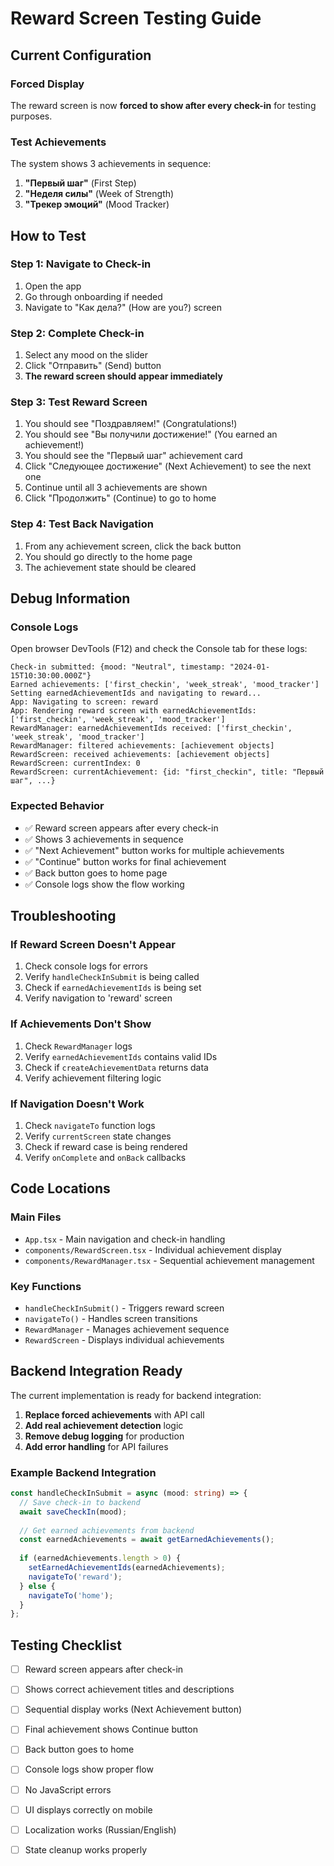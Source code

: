 # Reward Screen Testing Guide

## Current Configuration

### Forced Display
The reward screen is now **forced to show after every check-in** for testing purposes.

### Test Achievements
The system shows 3 achievements in sequence:
1. **"Первый шаг"** (First Step)
2. **"Неделя силы"** (Week of Strength) 
3. **"Трекер эмоций"** (Mood Tracker)

## How to Test

### Step 1: Navigate to Check-in
1. Open the app
2. Go through onboarding if needed
3. Navigate to "Как дела?" (How are you?) screen

### Step 2: Complete Check-in
1. Select any mood on the slider
2. Click "Отправить" (Send) button
3. **The reward screen should appear immediately**

### Step 3: Test Reward Screen
1. You should see "Поздравляем!" (Congratulations!)
2. You should see "Вы получили достижение!" (You earned an achievement!)
3. You should see the "Первый шаг" achievement card
4. Click "Следующее достижение" (Next Achievement) to see the next one
5. Continue until all 3 achievements are shown
6. Click "Продолжить" (Continue) to go to home

### Step 4: Test Back Navigation
1. From any achievement screen, click the back button
2. You should go directly to the home page
3. The achievement state should be cleared

## Debug Information

### Console Logs
Open browser DevTools (F12) and check the Console tab for these logs:

```
Check-in submitted: {mood: "Neutral", timestamp: "2024-01-15T10:30:00.000Z"}
Earned achievements: ['first_checkin', 'week_streak', 'mood_tracker']
Setting earnedAchievementIds and navigating to reward...
App: Navigating to screen: reward
App: Rendering reward screen with earnedAchievementIds: ['first_checkin', 'week_streak', 'mood_tracker']
RewardManager: earnedAchievementIds received: ['first_checkin', 'week_streak', 'mood_tracker']
RewardManager: filtered achievements: [achievement objects]
RewardScreen: received achievements: [achievement objects]
RewardScreen: currentIndex: 0
RewardScreen: currentAchievement: {id: "first_checkin", title: "Первый шаг", ...}
```

### Expected Behavior
- ✅ Reward screen appears after every check-in
- ✅ Shows 3 achievements in sequence
- ✅ "Next Achievement" button works for multiple achievements
- ✅ "Continue" button works for final achievement
- ✅ Back button goes to home page
- ✅ Console logs show the flow working

## Troubleshooting

### If Reward Screen Doesn't Appear
1. Check console logs for errors
2. Verify `handleCheckInSubmit` is being called
3. Check if `earnedAchievementIds` is being set
4. Verify navigation to 'reward' screen

### If Achievements Don't Show
1. Check `RewardManager` logs
2. Verify `earnedAchievementIds` contains valid IDs
3. Check if `createAchievementData` returns data
4. Verify achievement filtering logic

### If Navigation Doesn't Work
1. Check `navigateTo` function logs
2. Verify `currentScreen` state changes
3. Check if reward case is being rendered
4. Verify `onComplete` and `onBack` callbacks

## Code Locations

### Main Files
- `App.tsx` - Main navigation and check-in handling
- `components/RewardScreen.tsx` - Individual achievement display
- `components/RewardManager.tsx` - Sequential achievement management

### Key Functions
- `handleCheckInSubmit()` - Triggers reward screen
- `navigateTo()` - Handles screen transitions
- `RewardManager` - Manages achievement sequence
- `RewardScreen` - Displays individual achievements

## Backend Integration Ready

The current implementation is ready for backend integration:

1. **Replace forced achievements** with API call
2. **Add real achievement detection** logic
3. **Remove debug logging** for production
4. **Add error handling** for API failures

### Example Backend Integration
```typescript
const handleCheckInSubmit = async (mood: string) => {
  // Save check-in to backend
  await saveCheckIn(mood);
  
  // Get earned achievements from backend
  const earnedAchievements = await getEarnedAchievements();
  
  if (earnedAchievements.length > 0) {
    setEarnedAchievementIds(earnedAchievements);
    navigateTo('reward');
  } else {
    navigateTo('home');
  }
};
```

## Testing Checklist

- [ ] Reward screen appears after check-in
- [ ] Shows correct achievement titles and descriptions
- [ ] Sequential display works (Next Achievement button)
- [ ] Final achievement shows Continue button
- [ ] Back button goes to home
- [ ] Console logs show proper flow
- [ ] No JavaScript errors
- [ ] UI displays correctly on mobile
- [ ] Localization works (Russian/English)
- [ ] State cleanup works properly

